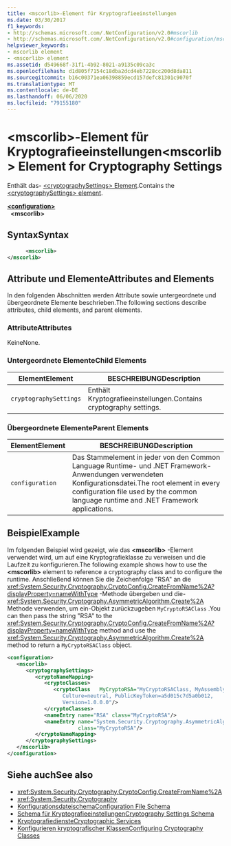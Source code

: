```yaml
---
title: <mscorlib>-Element für Kryptografieeinstellungen
ms.date: 03/30/2017
f1_keywords:
- http://schemas.microsoft.com/.NetConfiguration/v2.0#mscorlib
- http://schemas.microsoft.com/.NetConfiguration/v2.0#configuration/mscorlib
helpviewer_keywords:
- mscorlib element
- <mscorlib> element
ms.assetid: d549668f-31f1-4b92-8021-a9135c09ca3c
ms.openlocfilehash: d1d805f7154c18dba2dcd4eb7228cc200d8da811
ms.sourcegitcommit: b16c00371ea06398859ecd157defc81301c9070f
ms.translationtype: MT
ms.contentlocale: de-DE
ms.lasthandoff: 06/06/2020
ms.locfileid: "79155180"
---
```

# <a name="mscorlib-element-for-cryptography-settings"></a><span data-ttu-id="9c702-102">\<mscorlib>-Element für Kryptografieeinstellungen</span><span class="sxs-lookup"><span data-stu-id="9c702-102">\<mscorlib> Element for Cryptography Settings</span></span>
<span data-ttu-id="9c702-103">Enthält das- [ \<cryptographySettings> Element](cryptographysettings-element.md).</span><span class="sxs-lookup"><span data-stu-id="9c702-103">Contains the [\<cryptographySettings> element](cryptographysettings-element.md).</span></span>  
  
[**\<configuration>**](../configuration-element.md)  
&nbsp;&nbsp;**\<mscorlib>**  
  
## <a name="syntax"></a><span data-ttu-id="9c702-104">Syntax</span><span class="sxs-lookup"><span data-stu-id="9c702-104">Syntax</span></span>  
  
```xml  
      <mscorlib>
</mscorlib>  
```  
  
## <a name="attributes-and-elements"></a><span data-ttu-id="9c702-105">Attribute und Elemente</span><span class="sxs-lookup"><span data-stu-id="9c702-105">Attributes and Elements</span></span>  
 <span data-ttu-id="9c702-106">In den folgenden Abschnitten werden Attribute sowie untergeordnete und übergeordnete Elemente beschrieben.</span><span class="sxs-lookup"><span data-stu-id="9c702-106">The following sections describe attributes, child elements, and parent elements.</span></span>  
  
### <a name="attributes"></a><span data-ttu-id="9c702-107">Attribute</span><span class="sxs-lookup"><span data-stu-id="9c702-107">Attributes</span></span>  
 <span data-ttu-id="9c702-108">Keine</span><span class="sxs-lookup"><span data-stu-id="9c702-108">None.</span></span>  
  
### <a name="child-elements"></a><span data-ttu-id="9c702-109">Untergeordnete Elemente</span><span class="sxs-lookup"><span data-stu-id="9c702-109">Child Elements</span></span>  
  
|<span data-ttu-id="9c702-110">Element</span><span class="sxs-lookup"><span data-stu-id="9c702-110">Element</span></span>|<span data-ttu-id="9c702-111">BESCHREIBUNG</span><span class="sxs-lookup"><span data-stu-id="9c702-111">Description</span></span>|  
|-------------|-----------------|  
|`cryptographySettings`|<span data-ttu-id="9c702-112">Enthält Kryptografieeinstellungen.</span><span class="sxs-lookup"><span data-stu-id="9c702-112">Contains cryptography settings.</span></span>|  
  
### <a name="parent-elements"></a><span data-ttu-id="9c702-113">Übergeordnete Elemente</span><span class="sxs-lookup"><span data-stu-id="9c702-113">Parent Elements</span></span>  
  
|<span data-ttu-id="9c702-114">Element</span><span class="sxs-lookup"><span data-stu-id="9c702-114">Element</span></span>|<span data-ttu-id="9c702-115">BESCHREIBUNG</span><span class="sxs-lookup"><span data-stu-id="9c702-115">Description</span></span>|  
|-------------|-----------------|  
|`configuration`|<span data-ttu-id="9c702-116">Das Stammelement in jeder von den Common Language Runtime- und .NET Framework-Anwendungen verwendeten Konfigurationsdatei.</span><span class="sxs-lookup"><span data-stu-id="9c702-116">The root element in every configuration file used by the common language runtime and .NET Framework applications.</span></span>|  
  
## <a name="example"></a><span data-ttu-id="9c702-117">Beispiel</span><span class="sxs-lookup"><span data-stu-id="9c702-117">Example</span></span>  
 <span data-ttu-id="9c702-118">Im folgenden Beispiel wird gezeigt, wie das **\<mscorlib>** -Element verwendet wird, um auf eine Kryptografieklasse zu verweisen und die Laufzeit zu konfigurieren.</span><span class="sxs-lookup"><span data-stu-id="9c702-118">The following example shows how to use the **\<mscorlib>** element to reference a cryptography class and to configure the runtime.</span></span> <span data-ttu-id="9c702-119">Anschließend können Sie die Zeichenfolge "RSA" an die <xref:System.Security.Cryptography.CryptoConfig.CreateFromName%2A?displayProperty=nameWithType> -Methode übergeben und die- <xref:System.Security.Cryptography.AsymmetricAlgorithm.Create%2A> Methode verwenden, um ein-Objekt zurückzugeben `MyCryptoRSAClass` .</span><span class="sxs-lookup"><span data-stu-id="9c702-119">You can then pass the string "RSA" to the <xref:System.Security.Cryptography.CryptoConfig.CreateFromName%2A?displayProperty=nameWithType> method and use the <xref:System.Security.Cryptography.AsymmetricAlgorithm.Create%2A> method to return a `MyCryptoRSAClass` object.</span></span>  
  
```xml  
<configuration>  
   <mscorlib>  
      <cryptographySettings>  
         <cryptoNameMapping>  
            <cryptoClasses>  
               <cryptoClass   MyCryptoRSA="MyCryptoRSAClass, MyAssembly  
                  Culture=neutral, PublicKeyToken=a5d015c7d5a0b012,  
                  Version=1.0.0.0"/>  
            </cryptoClasses>  
            <nameEntry name="RSA" class="MyCryptoRSA"/>  
            <nameEntry name="System.Security.Cryptography.AsymmetricAlgorithm"  
                       class="MyCryptoRSA"/>  
         </cryptoNameMapping>  
      </cryptographySettings>  
   </mscorlib>  
</configuration>  
```  
  
## <a name="see-also"></a><span data-ttu-id="9c702-120">Siehe auch</span><span class="sxs-lookup"><span data-stu-id="9c702-120">See also</span></span>

- <xref:System.Security.Cryptography.CryptoConfig.CreateFromName%2A>
- <xref:System.Security.Cryptography>
- [<span data-ttu-id="9c702-121">Konfigurationsdateischema</span><span class="sxs-lookup"><span data-stu-id="9c702-121">Configuration File Schema</span></span>](../index.md)
- [<span data-ttu-id="9c702-122">Schema für Kryptografieeinstellungen</span><span class="sxs-lookup"><span data-stu-id="9c702-122">Cryptography Settings Schema</span></span>](index.md)
- [<span data-ttu-id="9c702-123">Kryptografiedienste</span><span class="sxs-lookup"><span data-stu-id="9c702-123">Cryptographic Services</span></span>](../../../../standard/security/cryptographic-services.md)
- [<span data-ttu-id="9c702-124">Konfigurieren kryptografischer Klassen</span><span class="sxs-lookup"><span data-stu-id="9c702-124">Configuring Cryptography Classes</span></span>](../../configure-cryptography-classes.md)
